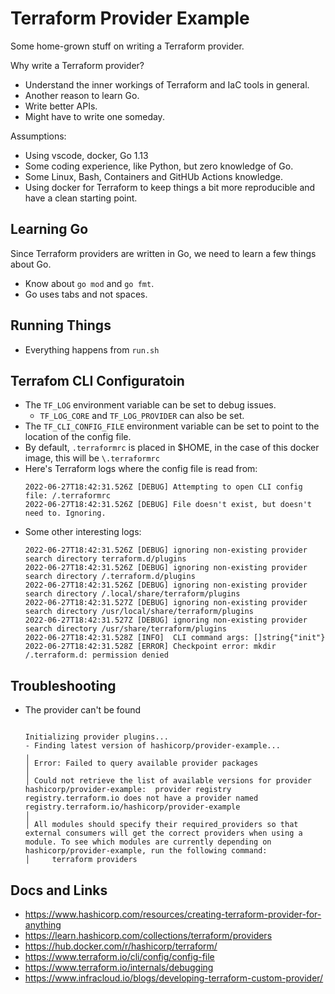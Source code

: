# Terraform Provider Example

Some home-grown stuff on writing a Terraform provider.  

Why write a Terraform provider?
* Understand the inner workings of Terraform and IaC tools in general.
* Another reason to learn Go.
* Write better APIs.
* Might have to write one someday.

Assumptions:
* Using vscode, docker, Go 1.13
* Some coding experience, like Python, but zero knowledge of Go.
* Some Linux, Bash, Containers and GitHUb Actions knowledge.
* Using docker for Terraform to keep things a bit more reproducible and have a clean starting point.

## Learning Go
Since Terraform providers are written in Go, we need to learn a few things about Go.
* Know about `go mod` and `go fmt`.
* Go uses tabs and not spaces.

## Running Things
* Everything happens from `run.sh`

## Terrafom CLI Configuratoin
* The `TF_LOG` environment variable can be set to debug issues.
  * `TF_LOG_CORE` and `TF_LOG_PROVIDER` can also be set.
* The `TF_CLI_CONFIG_FILE` environment variable can be set to point to the
  location of the config file.
* By default, `.terraformrc` is placed in $HOME, in the case of this docker 
  image, this will be `\.terraformrc`
* Here's Terraform logs where the config file is read from:
  ```
  2022-06-27T18:42:31.526Z [DEBUG] Attempting to open CLI config file: /.terraformrc
  2022-06-27T18:42:31.526Z [DEBUG] File doesn't exist, but doesn't need to. Ignoring.
  ```
* Some other interesting logs:
  ```
  2022-06-27T18:42:31.526Z [DEBUG] ignoring non-existing provider search directory terraform.d/plugins
  2022-06-27T18:42:31.526Z [DEBUG] ignoring non-existing provider search directory /.terraform.d/plugins
  2022-06-27T18:42:31.526Z [DEBUG] ignoring non-existing provider search directory /.local/share/terraform/plugins
  2022-06-27T18:42:31.527Z [DEBUG] ignoring non-existing provider search directory /usr/local/share/terraform/plugins
  2022-06-27T18:42:31.527Z [DEBUG] ignoring non-existing provider search directory /usr/share/terraform/plugins
  2022-06-27T18:42:31.528Z [INFO]  CLI command args: []string{"init"}
  2022-06-27T18:42:31.528Z [ERROR] Checkpoint error: mkdir /.terraform.d: permission denied
  ```

## Troubleshooting
* The provider can't be found
  ```Initializing the backend...

  Initializing provider plugins...
  - Finding latest version of hashicorp/provider-example...
  ╷
  │ Error: Failed to query available provider packages
  │ 
  │ Could not retrieve the list of available versions for provider hashicorp/provider-example:  provider registry registry.terraform.io does not have a provider named registry.terraform.io/hashicorp/provider-example
  │ 
  │ All modules should specify their required_providers so that external consumers will get the correct providers when using a module. To see which modules are currently depending on hashicorp/provider-example, run the following command:
  │     terraform providers
  ```

## Docs and Links
* https://www.hashicorp.com/resources/creating-terraform-provider-for-anything
* https://learn.hashicorp.com/collections/terraform/providers
* https://hub.docker.com/r/hashicorp/terraform/
* https://www.terraform.io/cli/config/config-file
* https://www.terraform.io/internals/debugging
* https://www.infracloud.io/blogs/developing-terraform-custom-provider/